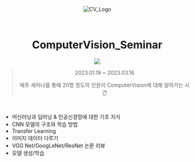 <div align=center>

![CV_Logo](https://www.deepnorth.com/wp-content/uploads/2021/06/Guide-on-CV-and-various-applications-2.jpg)

<br>

# ComputerVision_Seminar
<a href="https://www.youtube.com/watch?v=_-TeUfZ4rLo&list=PLEokQ2SuW8GeInexAYVdD3BaOE2JMOB9J"><img src="https://img.shields.io/badge/CV_Seminar-FF0000?style=flat-square&logo=YouTube&logoColor=white&link=https://www.youtube.com/watch?v=_-TeUfZ4rLo&list=PLEokQ2SuW8GeInexAYVdD3BaOE2JMOB9J"/></a>
>2023.01.19 ~ 2023.03.16
>
>매주 세미나를 통해 20명 정도의 인원이 ComputerVision에 대해 알아가는 시간
</div>

<br>

* 머신러닝과 딥러닝 & 인공신경망에 대한 기초 지식
* CNN 모델의 구조와 학습 방법
* Transfer Learning
* 이미지 데이터 다루기
* VGG Net/GoogLeNet/ResNet 논문 리뷰
* 모델 생성/학습


